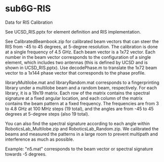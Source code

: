 # sub6G-RIS
Data for RIS Calibration

See UCSD_RIS.pptx for element definition and RIS implementation.

See CalibratedBeambook.zip for calibrated beam vectors that can steer the RIS from -45 to 45 degrees, at 5-degree resolution. The calibration is done at a single frequency of 4.5 GHz. Each beam vector is a 1x72 vector. Each number in the beam vector corresponds to the configuration of a single element, which includes two antennas (this is defined by UCSD and is shown in UCSD_RIS.pptx). Use decodePhase.m to translate the 1x72 beam vector to a 1x144 phase vector that corresponds to the phase profile.

libraryMultilobe.mat and libraryRandom.mat corresponds to a fingerprinting library under a multilobe beam and a random beam, respectively. For each library, it is a 19x19 matrix. Each row of the matrix contains the spectral signature at a fixed angular location, and each column of the matrix contains the beam pattern at a fixed frequency. The frequencies are from 3 to 4.8 GHz at 100 MHz steps (19 total), and the angles are from -45 to 45 degrees at 5-degree steps (also 19 total).

You can also find the spectral signature according to each angle within RoboticsLab_Multilobe.zip and RoboticsLab_Random.zip. We calibrated the beams and measured the patterns in a large room to prevent multipath and interference as much as possible.

Example: "n5.mat" corresponds to the beam vector or spectral signature towards -5 degrees.
